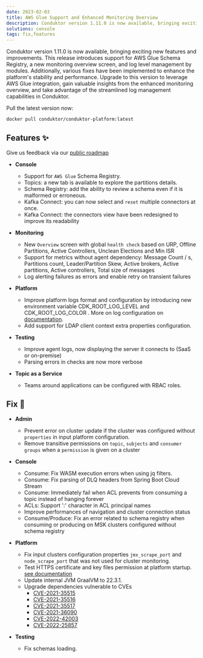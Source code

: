 ```yaml
---
date: 2023-02-03
title: AWS Glue Support and Enhanced Monitoring Overview
description: Conduktor version 1.11.0 is now available, bringing exciting new features and improvements. This release introduces support for AWS Glue Schema Registry.
solutions: console
tags: fix,features
---
```


Conduktor version 1.11.0 is now available, bringing exciting new features and improvements. This release introduces support for AWS Glue Schema Registry, a new monitoring overview screen, and log level management by modules. Additionally, various fixes have been implemented to enhance the platform's stability and performance. Upgrade to this version to leverage AWS Glue integration, gain valuable insights from the enhanced monitoring overview, and take advantage of the streamlined log management capabilities in Conduktor.

Pull the latest version now:

```bash
docker pull conduktor/conduktor-platform:latest
```

## Features ✨

Give us feedback via our [public roadmap](https://product.conduktor.help/)

- **Console**

  - Support for `AWS Glue` Schema Registry.
  - Topics: a new tab is available to explore the partitions details.
  - Schema Registry: add the ability to review a schema even if it is malformed or erroneous.
  - Kafka Connect: you can now select and `reset` multiple connectors at once.
  - Kafka Connect: the connectors view have been redesigned to improve its readability

- **Monitoring**

  - New `Overview` screen with global `health check` based on URP, Offline Partitions, Active Controllers, Unclean Elections and Min ISR
  - Support for metrics without agent dependency: Message Count / s, Partitions count, Leader/Partition Skew, Active brokers, Active partitions, Active controllers, Total size of messages
  - Log alerting failures as errors and enable retry on transient failures

- **Platform**

  - Improve platform logs format and configuration by introducing new environment variable CDK_ROOT_LOG_LEVEL and CDK_ROOT_LOG_COLOR . More on log configuration on [documentation](https://docs.conduktor.io/platform/get-started/troubleshooting/logs-configuration/).
  - Add support for LDAP client context extra properties configuration.

- **Testing**

  - Improve agent logs, now displaying the server it connects to (SaaS or on-premise)
  - Parsing errors in checks are now more verbose

- **Topic as a Service**

  - Teams around applications can be configured with RBAC roles.

## Fix 🔨

- **Admin**

  - Prevent error on cluster update if the cluster was configured without `properties` in input platform configuration.
  - Remove transitive permissions on `topic`, `subjects` and `consumer groups` when a `permission` is given on a cluster

- **Console**

  - Consume: Fix WASM execution errors when using jq filters.
  - Consume: Fix parsing of DLQ headers from Spring Boot Cloud Stream
  - Consume: Immediately fail when ACL prevents from consuming a topic instead of hanging forever
  - ACLs: Support ':' character in ACL principal names
  - Improve performances of navigation and cluster connection status
  - Consume/Produce: Fix an error related to schema registry when consuming or producing on MSK clusters configured without schema registry

- **Platform**

  - Fix input clusters configuration properties `jmx_scrape_port` and `node_scrape_port` that was not used for cluster monitoring.
  - Test HTTPS certificate and key files permission at platform startup. [see documentation](https://docs.conduktor.io/platform/get-started/configuration/https-configuration/)
  - Update internal JVM GraalVM to 22.3.1.
  - Upgrade dependencies vulnerable to CVEs
    - [CVE-2021-35515](https://nvd.nist.gov/vuln/detail/CVE-2021-35515)
    - [CVE-2021-35516](https://nvd.nist.gov/vuln/detail/CVE-2021-35516)
    - [CVE-2021-35517](https://nvd.nist.gov/vuln/detail/CVE-2021-35517)
    - [CVE-2021-36090](https://nvd.nist.gov/vuln/detail/CVE-2021-36090)
    - [CVE-2022-42003](https://nvd.nist.gov/vuln/detail/CVE-2022-42003)
    - [CVE-2022-25857](https://nvd.nist.gov/vuln/detail/CVE-2022-25857)

- **Testing**
  - Fix schemas loading.
